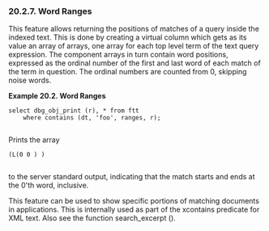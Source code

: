 <div id="wordranges" class="section">

<div class="titlepage">

<div>

<div>

### 20.2.7. Word Ranges

</div>

</div>

</div>

This feature allows returning the positions of matches of a query inside
the indexed text. This is done by creating a virtual column which gets
as its value an array of arrays, one array for each top level term of
the text query expression. The component arrays in turn contain word
positions, expressed as the ordinal number of the first and last word of
each match of the term in question. The ordinal numbers are counted from
0, skipping noise words.

<div id="id66845" class="example">

**Example 20.2. Word Ranges**

<div class="example-contents">

``` programlisting
select dbg_obj_print (r), * from ftt
    where contains (dt, 'foo', ranges, r);
    
```

Prints the array

``` screen
(L(0 0 ) )
    
```

to the server standard output, indicating that the match starts and ends
at the 0'th word, inclusive.

</div>

</div>

  

This feature can be used to show specific portions of matching documents
in applications. This is internally used as part of the xcontains
predicate for XML text. Also see the function search_excerpt ().

</div>
